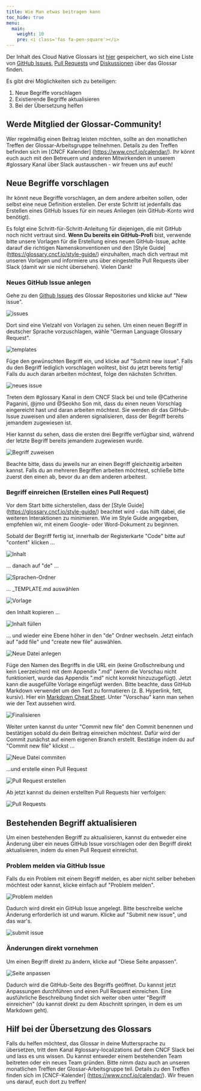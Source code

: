 ```yaml
---
title: Wie Man etwas beitragen kann
toc_hide: true
menu:
  main:
    weight: 10
    pre: <i class='fas fa-pen-square'></i>
---
```


Der Inhalt des Cloud Native Glossars ist [hier](https://github.com/cncf/glossary) gespeichert, wo sich eine Liste von [GitHub Issues](https://github.com/cncf/glossary/issues), [Pull Requests](https://github.com/cncf/glossary/pulls) und [Diskussionen](https://github.com/cncf/glossary/discussions) über das Glossar finden.

Es gibt drei Möglichkeiten sich zu beteiligen:

1) Neue Begriffe vorschlagen
2) Existierende Begriffe aktualisieren 
3) Bei der Übersetzung helfen

## Werde Mitglied der Glossar-Community!
Wer regelmäßig einen Beitrag leisten möchten, sollte an den monatlichen Treffen der Glossar-Arbeitsgruppe teilnehmen. Details zu den Treffen befinden sich im [CNCF Kalender] (https://www.cncf.io/calendar/). Ihr könnt euch auch mit den Betreuern und anderen Mitwirkenden in unserem #glossary Kanal über Slack austauschen - wir freuen uns auf euch! 

## Neue Begriffe vorschlagen
Ihr könnt neue Begriffe vorschlagen, an dem andere arbeiten sollen, oder selbst eine neue Definition erstellen. Der erste Schritt ist jedenfalls das Erstellen eines GitHub Issues für ein neues Anliegen (ein GitHub-Konto wird benötigt).

Es folgt eine Schritt-für-Schritt-Anleitung für diejenigen, die mit GitHub noch nicht vertraut sind. **Wenn Du bereits ein GitHub-Profi** bist, verwende bitte unsere Vorlagen für die Erstellung eines neuen GitHub-Issue, achte darauf die richtigen Namenskonventionen und den [Style Guide] (https://glossary.cncf.io/style-guide/) einzuhalten, mach dich vertraut mit unseren Vorlagen und informiere uns über eingestellte Pull Requests über Slack (damit wir sie nicht übersehen). Vielen Dank! 

### Neues GitHub Issue anlegen
Gehe zu den [Github Issues](https://github.com/cncf/glossary/issues) des Glossar Repositories und klicke auf "New issue".

![issues](/images/how-to/howto-01.png)

Dort sind eine Vielzahl von Vorlagen zu sehen. Um einen neuen Begriff in deutscher Sprache vorzuschlagen, wähle "German Language Glossary Request".

![templates](/images/how-to/howto-02.png)

Füge den gewünschten Begriff ein, und klicke auf "Submit new issue". Falls du den Begriff lediglich vorschlagen wolltest, bist du jetzt bereits fertig! Falls du auch daran arbeiten möchtest, folge den nächsten Schritten. 

![neues issue](/images/how-to/howto-03.png)

Treten dem #glossary Kanal in dem CNCF Slack bei und teile  @Catherine Paganini, @jmo und @Seokho Son mit, dass du einen neuen Vorschlag eingereicht hast und daran arbeiten möchtest. Sie werden dir das GitHub-Issue zuweisen und allen anderen signalisieren, dass der Begriff bereits jemandem zugewiesen ist.

Hier kannst du sehen, dass die ersten drei Begriffe verfügbar sind, während der letzte Begriff bereits jemandem zugewiesen wurde.

![Begriff zuweisen](/images/how-to/howto-04.png)

Beachte bitte, dass du jeweils nur an einen Begriff gleichzeitig arbeiten kannst. Falls du an mehreren Begriffen arbeiten möchtest, schließe bitte zuerst den einen ab, bevor du an dem anderen arbeitest. 

### Begriff einreichen (Erstellen eines Pull Request)

Vor dem Start bitte sicherstellen, dass der [Style Guide] (https://glossary.cncf.io/style-guide/) beachtet wird - das hilft dabei, die weiteren Interaktionen zu minimieren. Wie im Style Guide angegeben, empfehlen wir, mit einem Google- oder Word-Dokument zu beginnen. 

Sobald der Begriff fertig ist, innerhalb der Registerkarte "Code" bitte auf "content" klicken ...

![Inhalt](/images/how-to/howto-05.png)

... danach auf "de" ... 

![Sprachen-Ordner](/images/how-to/howto-06.png)

... _TEMPLATE.md auswählen

![Vorlage](/images/how-to/howto-07.png)

den Inhalt kopieren ... 

![Inhalt füllen](/images/how-to/howto-08.png)

... und wieder eine Ebene höher in den "de" Ordner wechseln. Jetzt einfach auf "add file" und "create new file" auswählen.

![Neue Datei anlegen](/images/how-to/howto-09.png)

Füge den Namen des Begriffs in die URL ein (keine Großschreibung und kein Leerzeichen) mit dem Appendix ".md" (wenn die Vorschau nicht funktioniert, wurde das Appendix ".md" nicht korrekt hinzuzugefügt). Jetzt kann die ausgefüllte Vorlage eingefügt werden. Bitte beachte, dass GitHub Markdown verwendet um den Text zu formatieren (z. B. Hyperlink, fett, kursiv). Hier ein [Markdown Cheat Sheet](https://www.markdownguide.org/cheat-sheet/). Unter "Vorschau" kann man sehen wie der Text aussehen wird.

![Finalisieren](/images/how-to/howto-10.png)

Weiter unten kannst du unter "Commit new file" den Commit benennen und bestätigen sobald du dein Beitrag einreichen möchtest. Dafür wird der Commit zunächst auf einem eigenen Branch erstellt. Bestätige indem du auf "Commit new file" klickst ... 

![Neue Datei commiten](/images/how-to/howto-11.png)

...und erstelle einen Pull Request

![Pull Request erstellen](/images/how-to/howto-12.png)

Ab jetzt kannst du deinen erstellten Pull Requests hier verfolgen: 

![Pull Requests](/images/how-to/howto-13.png)

## Bestehenden Begriff aktualisieren

Um einen bestehenden Begriff zu aktualisieren, kannst du entweder eine Änderung über ein neues GitHub Issue vorschlagen oder den Begriff direkt aktualisieren, indem du einen Pull Request einreichst.

### Problem melden via GitHub Issue

Falls du ein Problem mit einem Begriff melden, es aber nicht selber beheben möchtest oder kannst, klicke einfach auf "Problem melden".

![Problem melden](/images/how-to/howto-14.png)

Dadurch wird direkt ein GitHub Issue angelegt. Bitte beschreibe welche Änderung erforderlich ist und warum. Klicke auf "Submit new issue", und das war's. 

![submit issue](/images/how-to/howto-15.png)

### Änderungen direkt vornehmen

Um einen Begriff direkt zu ändern, klicke auf "Diese Seite anpassen". 

![Seite anpassen](/images/how-to/howto-16.png)

Dadurch wird die GitHub-Seite des Begriffs geöffnet. Du kannst jetzt Anpassungen durchführen und einen Pull Request einreichen. Eine ausführliche Beschreibung findet sich weiter oben unter "Begriff einreichen" (du kannst direkt zu dem Abschnitt springen, in dem es um Markdown geht).

## Hilf bei der Übersetzung des Glossars
Falls du helfen möchtest, das Glossar in deine Muttersprache zu übersetzen, tritt dem Kanal #glossary-localizations auf dem CNCF Slack bei und lass es uns wissen. Du kannst entweder einem bestehenden Team beitreten oder ein neues Team gründen. Bitte nimm dazu auch an unseren monatlichen Treffen der Glossar-Arbeitsgruppe teil. Details zu den Treffen finden sich im [CNCF-Kalender] (https://www.cncf.io/calendar/). Wir freuen uns darauf, euch dort zu treffen!
